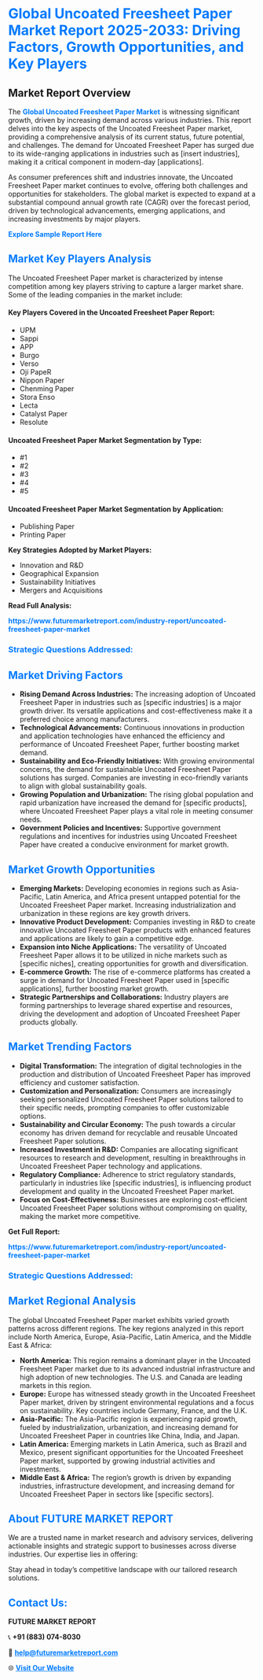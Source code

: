 <h1 style="color: #007BFF;">Global Uncoated Freesheet Paper Market Report 2025-2033: Driving Factors, Growth Opportunities, and Key Players</h1>

<section id="overview">
<h2>Market Report Overview</h2>
<p>The <a href="https://www.futuremarketreport.com/industry-report/uncoated-freesheet-paper-market" style="color: #007BFF; text-decoration: none;"><strong>Global Uncoated Freesheet Paper Market</strong></a> is witnessing significant growth, driven by increasing demand across various industries. This report delves into the key aspects of the Uncoated Freesheet Paper market, providing a comprehensive analysis of its current status, future potential, and challenges. The demand for Uncoated Freesheet Paper has surged due to its wide-ranging applications in industries such as [insert industries], making it a critical component in modern-day [applications].</p>
<p>As consumer preferences shift and industries innovate, the Uncoated Freesheet Paper market continues to evolve, offering both challenges and opportunities for stakeholders. The global market is expected to expand at a substantial compound annual growth rate (CAGR) over the forecast period, driven by technological advancements, emerging applications, and increasing investments by major players.</p>
</section>

<section id="overview">
<p><a href="https://www.futuremarketreport.com/request-sample/reportId=40711" style="color: #007BFF; text-decoration: none;"><strong>Explore Sample Report Here</strong></a></p>
</section>

<section id="key-players">
<h2 style="color: #007BFF;">Market Key Players Analysis</h2>
<p>The Uncoated Freesheet Paper market is characterized by intense competition among key players striving to capture a larger market share. Some of the leading companies in the market include:</p>
<h4>Key Players Covered in the Uncoated Freesheet Paper Report:</h4>
<ul><li>UPM</li><li>Sappi</li><li>APP</li><li>Burgo</li><li>Verso</li><li>Oji PapeR</li><li>Nippon Paper</li><li>Chenming Paper</li><li>Stora Enso</li><li>Lecta</li><li>Catalyst Paper</li><li>Resolute</li></ul>
<h4>Uncoated Freesheet Paper Market Segmentation by Type:</h4>
<ul><li>#1</li><li>#2</li><li>#3</li><li>#4</li><li>#5</li></ul>

<h4>Uncoated Freesheet Paper Market Segmentation by Application:</h4>
<ul><li>Publishing Paper</li><li>Printing Paper</li></ul>
<p><strong>Key Strategies Adopted by Market Players:</strong></p>
<ul>
<li>Innovation and R&D</li>
<li>Geographical Expansion</li>
<li>Sustainability Initiatives</li>
<li>Mergers and Acquisitions</li>
</ul>
</section>

<section>
<p><strong>Read Full Analysis: </strong></p><a href="https://www.futuremarketreport.com/industry-report/uncoated-freesheet-paper-market" style="color: #007BFF; text-decoration: none;"><strong>https://www.futuremarketreport.com/industry-report/uncoated-freesheet-paper-market</strong></a>
<h3 style="color: #007BFF;">Strategic Questions Addressed:</h3>
</section>

<section id="driving-factors">
<h2 style="color: #007BFF;">Market Driving Factors</h2>
<ul>
<li><strong>Rising Demand Across Industries:</strong> The increasing adoption of Uncoated Freesheet Paper in industries such as [specific industries] is a major growth driver. Its versatile applications and cost-effectiveness make it a preferred choice among manufacturers.</li>
<li><strong>Technological Advancements:</strong> Continuous innovations in production and application technologies have enhanced the efficiency and performance of Uncoated Freesheet Paper, further boosting market demand.</li>
<li><strong>Sustainability and Eco-Friendly Initiatives:</strong> With growing environmental concerns, the demand for sustainable Uncoated Freesheet Paper solutions has surged. Companies are investing in eco-friendly variants to align with global sustainability goals.</li>
<li><strong>Growing Population and Urbanization:</strong> The rising global population and rapid urbanization have increased the demand for [specific products], where Uncoated Freesheet Paper plays a vital role in meeting consumer needs.</li>
<li><strong>Government Policies and Incentives:</strong> Supportive government regulations and incentives for industries using Uncoated Freesheet Paper have created a conducive environment for market growth.</li>
</ul>
</section>

<section id="growth-opportunities">
<h2 style="color: #007BFF;">Market Growth Opportunities</h2>
<ul>
<li><strong>Emerging Markets:</strong> Developing economies in regions such as Asia-Pacific, Latin America, and Africa present untapped potential for the Uncoated Freesheet Paper market. Increasing industrialization and urbanization in these regions are key growth drivers.</li>
<li><strong>Innovative Product Development:</strong> Companies investing in R&D to create innovative Uncoated Freesheet Paper products with enhanced features and applications are likely to gain a competitive edge.</li>
<li><strong>Expansion into Niche Applications:</strong> The versatility of Uncoated Freesheet Paper allows it to be utilized in niche markets such as [specific niches], creating opportunities for growth and diversification.</li>
<li><strong>E-commerce Growth:</strong> The rise of e-commerce platforms has created a surge in demand for Uncoated Freesheet Paper used in [specific applications], further boosting market growth.</li>
<li><strong>Strategic Partnerships and Collaborations:</strong> Industry players are forming partnerships to leverage shared expertise and resources, driving the development and adoption of Uncoated Freesheet Paper products globally.</li>
</ul>
</section>

<section id="trending-factors">
<h2 style="color: #007BFF;">Market Trending Factors</h2>
<ul>
<li><strong>Digital Transformation:</strong> The integration of digital technologies in the production and distribution of Uncoated Freesheet Paper has improved efficiency and customer satisfaction.</li>
<li><strong>Customization and Personalization:</strong> Consumers are increasingly seeking personalized Uncoated Freesheet Paper solutions tailored to their specific needs, prompting companies to offer customizable options.</li>
<li><strong>Sustainability and Circular Economy:</strong> The push towards a circular economy has driven demand for recyclable and reusable Uncoated Freesheet Paper solutions.</li>
<li><strong>Increased Investment in R&D:</strong> Companies are allocating significant resources to research and development, resulting in breakthroughs in Uncoated Freesheet Paper technology and applications.</li>
<li><strong>Regulatory Compliance:</strong> Adherence to strict regulatory standards, particularly in industries like [specific industries], is influencing product development and quality in the Uncoated Freesheet Paper market.</li>
<li><strong>Focus on Cost-Effectiveness:</strong> Businesses are exploring cost-efficient Uncoated Freesheet Paper solutions without compromising on quality, making the market more competitive.</li>
</ul>
</section>

<section>
<p><strong>Get Full Report: </strong></p><a href="https://www.futuremarketreport.com/industry-report/uncoated-freesheet-paper-market" style="color: #007BFF; text-decoration: none;"><strong>https://www.futuremarketreport.com/industry-report/uncoated-freesheet-paper-market</strong></a>
<h3 style="color: #007BFF;">Strategic Questions Addressed:</h3>
</section>


<section id="regional-analysis">
<h2 style="color: #007BFF;">Market Regional Analysis</h2>
<p>The global Uncoated Freesheet Paper market exhibits varied growth patterns across different regions. The key regions analyzed in this report include North America, Europe, Asia-Pacific, Latin America, and the Middle East & Africa:</p>
<ul>
<li><strong>North America:</strong> This region remains a dominant player in the Uncoated Freesheet Paper market due to its advanced industrial infrastructure and high adoption of new technologies. The U.S. and Canada are leading markets in this region.</li>
<li><strong>Europe:</strong> Europe has witnessed steady growth in the Uncoated Freesheet Paper market, driven by stringent environmental regulations and a focus on sustainability. Key countries include Germany, France, and the U.K.</li>
<li><strong>Asia-Pacific:</strong> The Asia-Pacific region is experiencing rapid growth, fueled by industrialization, urbanization, and increasing demand for Uncoated Freesheet Paper in countries like China, India, and Japan.</li>
<li><strong>Latin America:</strong> Emerging markets in Latin America, such as Brazil and Mexico, present significant opportunities for the Uncoated Freesheet Paper market, supported by growing industrial activities and investments.</li>
<li><strong>Middle East & Africa:</strong> The region’s growth is driven by expanding industries, infrastructure development, and increasing demand for Uncoated Freesheet Paper in sectors like [specific sectors].</li>
</ul>
</section>

<footer>
<h2 style="color: #007BFF;">About FUTURE MARKET REPORT</h2>
<p>We are a trusted name in market research and advisory services, delivering actionable insights and strategic support to businesses across diverse industries. Our expertise lies in offering:</p>

<p>Stay ahead in today’s competitive landscape with our tailored research solutions.</p>

<h2 style="color: #007BFF;">Contact Us:</h2>
<p><strong>FUTURE MARKET REPORT</strong></p>
<p>📞 <strong>+91 (883) 074-8030</strong></p>
<p>📧 <strong><a href="mailto:help@futuremarketreport.com" style="color: #007BFF;">help@futuremarketreport.com</a></strong></p>
<p>🌐 <strong><a href="https://www.futuremarketreport.com/" style="color: #007BFF;">Visit Our Website</a></strong></p>
</footer>